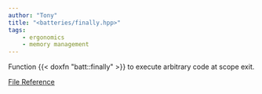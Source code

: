 ```yaml
---
author: "Tony"
title: "<batteries/finally.hpp>"
tags:
    - ergonomics
    - memory management
---
```

Function {{< doxfn "batt::finally" >}} to execute arbitrary code at scope exit.

[File Reference](/reference/files/finally_8hpp)
<!--more-->
